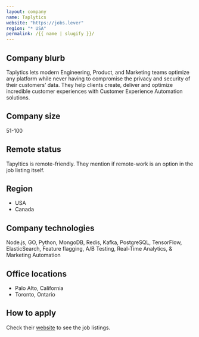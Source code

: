 ```yaml
---
layout: company
name: Taplytics
website: "https://jobs.lever"
region: "* USA"
permalink: /{{ name | slugify }}/
---
```


## Company blurb

Taplytics lets modern Engineering, Product, and Marketing teams optimize any platform while never having to compromise the privacy and security of their customers’ data.
They help clients create, deliver and optimize incredible customer experiences with Customer Experience Automation solutions.

## Company size

51-100

## Remote status

Tapyltics is remote-friendly. They mention if remote-work is an option in the job listing itself.

## Region

* USA
* Canada

## Company technologies

Node.js, GO, Python, MongoDB, Redis, Kafka, PostgreSQL, TensorFlow, ElasticSearch, Feature flagging, A/B Testing, Real-Time Analytics, & Marketing Automation

## Office locations

* Palo Alto, California
* Toronto, Ontario

## How to apply

Check their [website](https://jobs.lever.co/taplytics) to see the job listings.